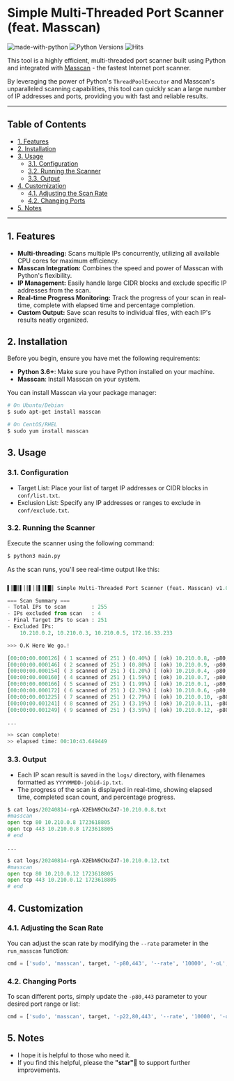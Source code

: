 # Simple Multi-Threaded Port Scanner (feat. Masscan)

![made-with-python][made-with-python]
![Python Versions][pyversion-button]
![Hits][hits-button]

[pyversion-button]: https://img.shields.io/pypi/pyversions/Markdown.svg
[made-with-python]: https://img.shields.io/badge/Made%20with-Python-1f425f.svg
[hits-button]: https://hits.seeyoufarm.com/api/count/incr/badge.svg?url=https%3A%2F%2Fgithub.com%2Fpassword123456%2Fsimple-multi-threaded-port-scanner%2F&count_bg=%2379C83D&title_bg=%23555555&icon=&icon_color=%23E7E7E7&title=hits&edge_flat=false

This tool is a highly efficient, multi-threaded port scanner built using Python and integrated with [Masscan](https://github.com/robertdavidgraham/masscan) - the fastest Internet port scanner.

By leveraging the power of Python's `ThreadPoolExecutor` and Masscan's unparalleled scanning capabilities, this tool can quickly scan a large number of IP addresses and ports, providing you with fast and reliable results.
***

## Table of Contents
  * [1. Features](#1-features)
  * [2. Installation](#2-installation)
  * [3. Usage](#3-usage)
    + [3.1. Configuration](#31-configuration)
    + [3.2. Running the Scanner](#32-running-the-scanner)
    + [3.3. Output](#33-output)
  * [4. Customization](#4-customization)
    + [4.1. Adjusting the Scan Rate](#41-adjusting-the-scan-rate)
    + [4.2. Changing Ports](#42-changing-ports)
  * [5. Notes](#5-notes)
***

## 1. Features

- **Multi-threading:** Scans multiple IPs concurrently, utilizing all available CPU cores for maximum efficiency.
- **Masscan Integration:** Combines the speed and power of Masscan with Python's flexibility.
- **IP Management:** Easily handle large CIDR blocks and exclude specific IP addresses from the scan.
- **Real-time Progress Monitoring:** Track the progress of your scan in real-time, complete with elapsed time and percentage completion.
- **Custom Output:** Save scan results to individual files, with each IP's results neatly organized.

## 2. Installation

Before you begin, ensure you have met the following requirements:

- **Python 3.6+**: Make sure you have Python installed on your machine.
- **Masscan**: Install Masscan on your system.

You can install Masscan via your package manager:

```bash
# On Ubuntu/Debian
$ sudo apt-get install masscan

# On CentOS/RHEL
$ sudo yum install masscan
```

## 3. Usage
### 3.1. Configuration
- Target List: Place your list of target IP addresses or CIDR blocks in `conf/list.txt`.
- Exclusion List: Specify any IP addresses or ranges to exclude in `conf/exclude.txt`.

### 3.2. Running the Scanner
Execute the scanner using the following command:
```bash
$ python3 main.py
```

As the scan runs, you'll see real-time output like this:
```python

▌║█║▌│║▌│║▌║▌█║ Simple Multi-Threaded Port Scanner (feat. Masscan) v1.0.1 ▌│║▌║▌│║║▌█║▌║█

=== Scan Summary ===
- Total IPs to scan        : 255
- IPs excluded from scan   : 4
- Final Target IPs to scan : 251
- Excluded IPs:
	10.210.0.2, 10.210.0.3, 10.210.0.5, 172.16.33.233

>>> O.K Here We go.!

[00:00:00.000126] ( 1 scanned of 251 ) (0.40%) [ (ok) 10.210.0.8, -p80,443 ]
[00:00:00.000146] ( 2 scanned of 251 ) (0.80%) [ (ok) 10.210.0.9, -p80,443 ]
[00:00:00.000154] ( 3 scanned of 251 ) (1.20%) [ (ok) 10.210.0.4, -p80,443 ]
[00:00:00.000160] ( 4 scanned of 251 ) (1.59%) [ (ok) 10.210.0.7, -p80,443 ]
[00:00:00.000166] ( 5 scanned of 251 ) (1.99%) [ (ok) 10.210.0.1, -p80,443 ]
[00:00:00.000172] ( 6 scanned of 251 ) (2.39%) [ (ok) 10.210.0.6, -p80,443 ]
[00:00:00.001225] ( 7 scanned of 251 ) (2.79%) [ (ok) 10.210.0.10, -p80,443 ]
[00:00:00.001241] ( 8 scanned of 251 ) (3.19%) [ (ok) 10.210.0.11, -p80,443 ]
[00:00:00.001249] ( 9 scanned of 251 ) (3.59%) [ (ok) 10.210.0.12, -p80,443 ]

...

>> scan complete!
>> elapsed time: 00:10:43.649449
```
### 3.3. Output
- Each IP scan result is saved in the `logs/` directory, with filenames formatted as `YYYYMMDD-jobid-ip.txt`.
- The progress of the scan is displayed in real-time, showing elapsed time, completed scan count, and percentage progress.
```python
$ cat logs/20240814-rgA-X2EbN9CNxZ47-10.210.0.8.txt
#masscan
open tcp 80 10.210.0.8 1723618805
open tcp 443 10.210.0.8 1723618805
# end

...

$ cat logs/20240814-rgA-X2EbN9CNxZ47-10.210.0.12.txt
#masscan
open tcp 80 10.210.0.12 1723618805
open tcp 443 10.210.0.12 1723618805
# end
```

## 4. Customization
### 4.1. Adjusting the Scan Rate
You can adjust the scan rate by modifying the `--rate` parameter in the `run_masscan` function:
```python
cmd = ['sudo', 'masscan', target, '-p80,443', '--rate', '10000', '-oL', output_file]
```

### 4.2. Changing Ports
To scan different ports, simply update the `-p80,443` parameter to your desired port range or list:
```python
cmd = ['sudo', 'masscan', target, '-p22,80,443', '--rate', '10000', '-oL', output_file]
```

## 5. Notes
- I hope it is helpful to those who need it.
- If you find this helpful, please the **"star"**:star2: to support further improvements.

